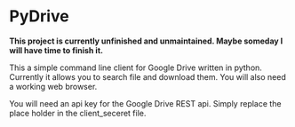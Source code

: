 # PyDrive

__This project is currently unfinished and unmaintained. Maybe someday I will have time to finish it.__


This a simple command line client for Google Drive written in python. 
Currently it allows you to search file and download them. 
You will also need a working web browser.

You will need an api key for the Google Drive REST api. Simply replace the place holder in the client\_seceret file. 
